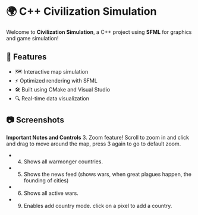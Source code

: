 # 🌍 C++ Civilization Simulation

Welcome to **Civilization Simulation**, a C++ project using **SFML** for graphics and game simulation!

## 🚀 Features

- 🗺️ Interactive map simulation
- ⚡ Optimized rendering with SFML
- 🛠️ Built using CMake and Visual Studio
- 🔍 Real-time data visualization

## 📷 Screenshots

**Important Notes and Controls**
3. Zoom feature! Scroll to zoom in and click and drag to move around the map, press 3 again to go to default zoom.
- 4. Shows all warmonger countries.
- 5. Shows the news feed (shows wars, when great plagues happen, the founding of cities)
- 6. Shows all active wars.
- 9. Enables add country mode. click on a pixel to add a country.

